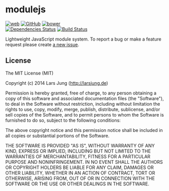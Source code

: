 # modulejs

[![web](http://img.shields.io/badge/web-larsjung.de/modulejs-a0a060.svg?style=flat)](http://larsjung.de/modulejs/)
[![GitHub](http://img.shields.io/badge/GitHub-lrsjng/modulejs-a0a060.svg?style=flat)](https://github.com/lrsjng/modulejs)
[![bower](http://img.shields.io/badge/bower-modulejs-a0a060.svg?style=flat)](https://github.com/lrsjng/modulejs)
<br>
[![Dependencies Status](http://img.shields.io/david/lrsjng/modulejs.svg?style=flat)](https://david-dm.org/lrsjng/modulejs)
[![Build Status](http://img.shields.io/travis/lrsjng/modulejs.svg?style=flat)](https://travis-ci.org/lrsjng/modulejs)

Lightweight JavaScript module system.
To report a bug or make a feature request please create [a new issue](https://github.com/lrsjng/modulejs/issues/new).


## License
The MIT License (MIT)

Copyright (c) 2014 Lars Jung (http://larsjung.de)

Permission is hereby granted, free of charge, to any person obtaining a copy
of this software and associated documentation files (the "Software"), to deal
in the Software without restriction, including without limitation the rights
to use, copy, modify, merge, publish, distribute, sublicense, and/or sell
copies of the Software, and to permit persons to whom the Software is
furnished to do so, subject to the following conditions:

The above copyright notice and this permission notice shall be included in
all copies or substantial portions of the Software.

THE SOFTWARE IS PROVIDED "AS IS", WITHOUT WARRANTY OF ANY KIND, EXPRESS OR
IMPLIED, INCLUDING BUT NOT LIMITED TO THE WARRANTIES OF MERCHANTABILITY,
FITNESS FOR A PARTICULAR PURPOSE AND NONINFRINGEMENT. IN NO EVENT SHALL THE
AUTHORS OR COPYRIGHT HOLDERS BE LIABLE FOR ANY CLAIM, DAMAGES OR OTHER
LIABILITY, WHETHER IN AN ACTION OF CONTRACT, TORT OR OTHERWISE, ARISING FROM,
OUT OF OR IN CONNECTION WITH THE SOFTWARE OR THE USE OR OTHER DEALINGS IN
THE SOFTWARE.
